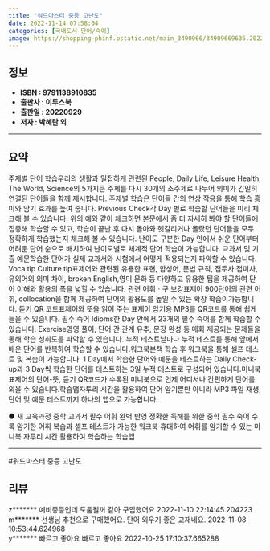 ```yaml
---
title: "워드마스터 중등 고난도"
date: 2022-11-14 07:58:04
categories: [국내도서 단어/숙어]
image: https://shopping-phinf.pstatic.net/main_3490966/34909669636.20221019151530.jpg
---
```


## **정보**

- **ISBN : 9791138910835**
- **출판사 : 이투스북**
- **출판일 : 20220929**
- **저자 : 박혜란 외**

------



## **요약**

 주제별 단어 학습우리의 생활과 밀접하게 관련된 People, Daily Life, Leisure  Health, The World, Science의 5가지큰 주제를 다시 30개의 소주제로 나누어 의미가 긴밀히 연결된 단어들을 함께 제시합니다. 주제별 학습은 단어들 간의 연상 작용을 통해 학습 흥미와 암기 효과를 높여 줍니다. Previous Check각 Day 별로 학습할 단어들을 미리 체크해 볼 수 있습니다. 위의 예와 같이 체크하면 본문에서 좀 더 자세히 봐야 할 단어들에 집중해 학습할 수 있고, 학습이 끝난 후 다시 돌아와 헷갈리거나 몰랐던 단어들을 모두 정확하게 학습했는지 체크해 볼 수 있습니다. 난이도 구분한 Day 안에서 쉬운 단어부터 어려운 단어 순으로 배치하여 난이도별로 체계적 단어 학습이 가능합니다. 교과서 및 기출 예문학습한 단어가 실제 교과서와 시험에서 어떻게 적용되는지 파악할 수 있습니다. Voca tip  Culture tip표제어와 관련된 유용한 표현, 합성어, 문법 규칙, 접두사·접미사, 유의어의 의미 차이, broken English,영미 문화 등 다양하고 유용한 팁을 제공하여 단어 이해와 활용의 폭을 넓힐 수 있습니다. 관련 어휘ㆍ구 보강표제어 900단어의 관련 어휘, collocation을 함께 제공하여 단어의 활용도를 높일 수 있는 확장 학습이가능합니다. 듣기 QR 코드표제어와 뜻을 읽어 주는 표제어 암기용 MP3를 QR코드를 통해 쉽게 들을 수 있습니다. 필수 숙어 Idioms한 Day 안에서 23개의 필수 숙어를 함께 학습할 수 있습니다. Exercise영영 풀이, 단어 간 관계 유추, 문장 완성 등 매회 제공되는 문제들을 통해 학습 성취도를 파악할 수 있습니다. 누적 테스트날마다 누적 테스트를 통해 앞에서 배운 단어를 반복하여 학습할 수 있습니다.워크북본책 학습 후 워크북을 통해 셀프 테스트 및 복습이 가능합니다. 1 Day에서 학습한 단어와 예문을 테스트하는 Daily Check-up과 3 Day씩 학습한 단어를 테스트하는 3일 누적 테스트로 구성되어 있습니다.미니북표제어의 단어-뜻, 듣기 QR코드가 수록된 미니북으로 언제 어디서나 간편하게 단어를 외울 수 있습니다.학습앱자투리 시간을 활용하여 단어 암기뿐만 아니라 MP3 파일 재생, 단어 및 예문 테스트까지 하나의 앱으로 가능합니다.

● 새 교육과정 중학 교과서 필수 어휘 완벽 반영 
정확한 독해를 위한 중학 필수 숙어 수록
암기한 어휘 복습과 셀프 테스트가 가능한 워크북
휴대하여 어휘를 암기할 수 있는 미니북
자투리 시간 활용하여 학습하는 학습앱



------

#워드마스터 중등 고난도


## **리뷰** 

  z******* 예비중등인데 도움될꺼 같아 구입했어요 2022-11-10 22:14:45.204223 <br/>  m******* 선생님 추천으로 구매했어요.
단어 외우기 좋은 교재네요. 2022-11-08 10:53:44.624968 <br/>  y******* 빠르고 좋아요 빠르고 좋아요  2022-10-25 17:10:37.665288 <br/>